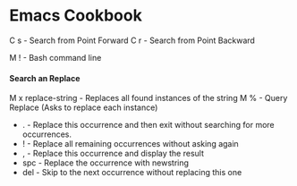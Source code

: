 # Emacs Cookbook

C s - Search from Point Forward
C r - Search from Point Backward

M ! - Bash command line

#### Search an Replace

M x replace-string - Replaces all found instances of the string
M % - Query Replace (Asks to replace each instance)
- . - Replace this occurrence and then exit without searching for more occurrences.
- ! - Replace all remaining occurrences without asking again
- , - Replace this occurrence and display the result
- spc - Replace the occurrence with newstring
- del - Skip to the next occurrence without replacing this one

